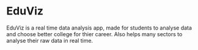 # EduViz
EduViz is a real time data analysis app, made for students to analyse data and choose better college for thier career. Also helps many sectors to analyse their raw data in real time.
